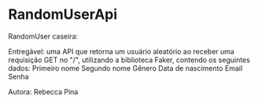 # RandomUserApi
RandomUser caseira:

Entregável: uma API que retorna um usuário aleatório ao receber uma requisição GET no "/", utilizando a biblioteca Faker, contendo os seguintes dados:
Primeiro nome
Segundo nome
Gênero
Data de nascimento
Email
Senha

Autora: Rebecca Pina


